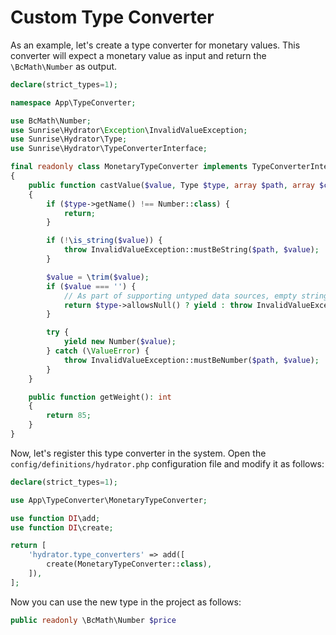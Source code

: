 # Custom Type Converter

As an example, let's create a type converter for monetary values.
This converter will expect a monetary value as input and return the `\BcMath\Number` as output.

```php
declare(strict_types=1);

namespace App\TypeConverter;

use BcMath\Number;
use Sunrise\Hydrator\Exception\InvalidValueException;
use Sunrise\Hydrator\Type;
use Sunrise\Hydrator\TypeConverterInterface;

final readonly class MonetaryTypeConverter implements TypeConverterInterface
{
    public function castValue($value, Type $type, array $path, array $context): \Generator
    {
        if ($type->getName() !== Number::class) {
            return;
        }

        if (!\is_string($value)) {
            throw InvalidValueException::mustBeString($path, $value);
        }

        $value = \trim($value);
        if ($value === '') {
            // As part of supporting untyped data sources, empty strings should be considered as NULL.
            return $type->allowsNull() ? yield : throw InvalidValueException::mustNotBeEmpty($path, $value);
        }

        try {
            yield new Number($value);
        } catch (\ValueError) {
            throw InvalidValueException::mustBeNumber($path, $value);
        }
    }

    public function getWeight(): int
    {
        return 85;
    }
}
```

Now, let's register this type converter in the system.
Open the `config/definitions/hydrator.php` configuration file and modify it as follows:

```php
declare(strict_types=1);

use App\TypeConverter\MonetaryTypeConverter;

use function DI\add;
use function DI\create;

return [
    'hydrator.type_converters' => add([
        create(MonetaryTypeConverter::class),
    ]),
];
```

Now you can use the new type in the project as follows:

```php
public readonly \BcMath\Number $price
```
